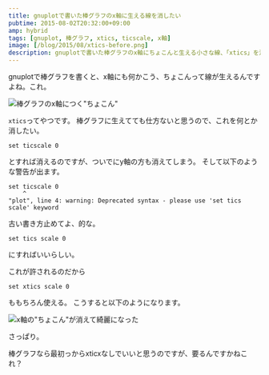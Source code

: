 ```yaml
---
title: gnuplotで書いた棒グラフのx軸に生える線を消したい
pubtime: 2015-08-02T20:32:00+09:00
amp: hybrid
tags: [gnuplot, 棒グラフ, xtics, ticscale, x軸]
image: [/blog/2015/08/xtics-before.png]
description: gnuplotで書いた棒グラフのx軸にちょこんと生える小さな線、「xtics」を消す方法です。
---
```


gnuplotで棒グラフを書くと、x軸にも何かこう、ちょこんって線が生えるんですよね。これ。

![棒グラフのx軸につく"ちょこん"](/blog/2015/08/xtics-before.png "640x480")

`xtics`ってやつです。
棒グラフに生えてても仕方ないと思うので、これを何とか消したい。

``` gnuplot
set ticscale 0
```
とすれば消えるのですが、ついでにy軸の方も消えてしまう。
そして以下のような警告が出ます。
```
set ticscale 0
    ^
"plot", line 4: warning: Deprecated syntax - please use 'set tics scale' keyword
```
古い書き方止めてよ、的な。

``` gnuplot
set tics scale 0
```
にすればいいらしい。

これが許されるのだから
```
set xtics scale 0
```
ももちろん使える。
こうすると以下のようになります。

![x軸の"ちょこん"が消えて綺麗になった](/blog/2015/08/xtics-after.png "640x480")

さっぱり。

棒グラフなら最初っからxticxなしでいいと思うのですが、要るんですかねこれ？
